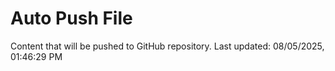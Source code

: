 # Auto Push File

Content that will be pushed to GitHub repository.
Last updated: 08/05/2025, 01:46:29 PM